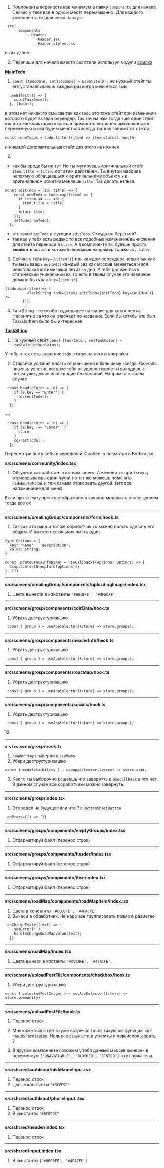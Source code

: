 1. Компоненты перенести как минимум в папку `components` для начала. Сейчас у тебя все в одном месте перемешанно. Для каждого компонента создай свою папку в:

```
 src:
	- components:
		  - Header:
			  -Header.jsx
			  -Header.styles.css
```
и так далее.

2. Перепиши для начала вместо css стили используя модули [ссылка]("https://create-react-app.dev/docs/adding-a-css-modules-stylesheet/") 



**[MainTodo](https://github.com/krok-86/REDUX-TODO/blob/main/src/MainToDo.jsx)**

1. `const [todoDone, setTodoDone] = useState(0);` не нужный стейт
ты его устанавливаешь каждый раз когда меняеться `todo`
```
  useEffect(() => {
    countTaskDone();
  }, [todo]);
```
в этом нет никакого смысла так как `todo` это тоже стейт при изменении которого будет вызван ререндер. Так зачем нам тогда еще один стейт если ты можешь просто взять и присвоить значение выполненных в переменную и она будем меняться всегда так как зависит от стейта

```
const doneTodos = todo.filter((item) => item.status).length;
```

и никакой дополнительный стейт для этого не нужнен


2. 
- как бы вроде бы ок тут. Но ты мутируешь оригинальный стейт ` item.title = title;` вот этим действием. Ты внутри массива напрямую обращаешься к оригинальному объекту и в оригинальном объетке меняешь `title`. Так делать нельзя. 

```
const editTodo = (id, title) => {
    const newTodo = todo.map((item) => {
      if (item.id === id) {
        item.title = title;
      }
      return item;
    });
    setTodo(newTodo);
  };
```

- что такое `setTodo` в функции `editTodo`. Откуда он береться? 
- так как у тебя есть редакс то все подобные изменения/вычисления для стейта переноси в `slice`. А в компоненте ты будешь просто вызывать `action` в который передашь например только `id, title`

3. Сейчас у тебя `key={uuidv4()}` при каждом ререндере новый так как ты вызываешь `uuidv4()` каждый раз как массив меняеться и вся реактовская оптимизация летит на дно. У тебя должен быть статический уникальный id. 
То есть в твоем случае это наверное должно быть как `key={item.id}`

```
{todo.map((item) => (
          <TaskString todo={item} editTodo={editTodo} key={uuidv4()} />
        ))}
```

4. TaskString - не особо подходящее название для компонента. Непонятно за что он отвечает по название. Если бы хотябы это был TaskListItem было бы интереснее


**[TaskString](https://github.com/krok-86/REDUX-TODO/blob/main/src/TaskString.jsx)**

1. Не нужный стейт ` const [taskColor, setTaskColor] = useState(todo.status);
`

У тебя и так есть значение `todo.status` на него и опирайся


2. Старайся условия писать от меньшено к большему всегда. Сначала пишешь условие которое тебя не удовлетворяет и выходишь а потом уже делаешь операции без условий. Например в твоем случае

```
 const handleEnter = (e) => {
    if (e.key == "Enter") {
      correctTodo();
    }
  };
```

==

```
 const handleEnter = (e) => {
    if (e.key !== "Enter") {
     return
    }
    correctTodo();
  };
```

Пересмотри все у себя и переделай. Особенно посмотри в Bottom.jsx. 

**src/screens/community/index.tsx**

1. Обсудить как работает этот компонент. А именно ты при `isEmpty` отрисовываешь один layout но тот же можешь поменять `hideEmptyModal` и тем самым отрисовать другой. (это все напоминание для меня). 

Если при `isEmpty` просто отображается какаято модалка с оповещением тогда все ок

____
**src/screens/creatingGroup/components/form/hook.ts**

1. Так как это один и тот же обработчик то можно просто сделать его общим. И вместо нескольких иметь один

```
type Options = {
  key: 'name' | 'description';
  value: string;
}

const updateGroupInfoByKey = useCallback((options: Options) => {
  dispatch(setGroupInfo(options));
}, [])
```

____

**src/screens/creatingGroup/components/uploadingImage/index.tsx**

1. Цвета вынести в константы `'#00C8FE', '#4FACFE'`


____

**src/screens/group/components/coinData/hook.ts**

1. Убрать деструктуризацию

```
 const { group } = useAppSelector((store) => store.groups);
```

____

**src/screens/group/components/headerInfo/hook.ts**

1. Убрать деструктуризацию

```
 const { group } = useAppSelector((store) => store.groups);
```
____

**src/screens/group/components/roadMap/hook.ts**

1. Убрать деструктуризацию

```
 const { group } = useAppSelector((store) => store.groups);
```
____
**src/screens/group/components/socials/hook.ts**

1. Убрать деструктуризацию

```
 const { group } = useAppSelector((store) => store.groups);
```
12
___

**src/screens/group/hook.ts**

1. `headerProps` заверни в `useMemo`
2. Убери деструктуризацию 
```
const { modalVisibility } = useAppSelector((store) => store.app);
```

3. Как то ты выборочно решаешь что завернуть в `useCallback` а что нет. В данном случае все обработчики можно завернуть.


___
**src/screens/group/index.tsx**

1. Это задел на будущее или что ? в `BottomSheetButton`

```
 onPress={() => {}}
```

___

**src/screens/groups/components/emptyGroups/index.tsx**

1. Отфарматируй файл (перенос строк)

___
**src/screens/groups/components/header/index.tsx**

1. Отфарматируй файл (перенос строк)

___

**src/screens/groups/components/item/index.tsx**

1. Отфарматируй файл (перенос строк)

___

**src/screens/roadMap/components/roadMapItem/index.tsx**

1. Цвета в константы `'#00C8FE', '#4FACFE'`
2. Вынеси в обработчик. Не надо все группировать прямо в разметке
```
 onChangeText={(text) => {
    setError('');
    handleChangeRoadMapValue(text);
  }}
```

___

**src/screens/roadMap/index.tsx**

1. Цвета вынеси в костанты `'#00C8FE', '#4FACFE'`.

___
**src/screens/uploadPostFile/components/checkbox/hook.ts**

1. Убери деструктуризацию 
```
const { selectedPostImages } = useAppSelector((store) => store.community);
```


___
**src/screens/uploadPostFile/hook.ts**

1. Перенос строк
2. Мне кажеться я где то уже встречал точно такую же функцию как `hasIOSPermission`. Нельзя ее вынести в утилиты и переиспользовать ?

3. В другом компоннете похожем у тебя данный массив вынесен в переменную `['UNAVAILABLE', 'BLOCKED', 'DENIED']` а тут пожалела. 

___
**src/shared/authInput/nickNameInput.tsx**

1. Перенос строк
2. Цвет в константы `"#8C8F9C"`


___
**src/shared/authInput/phoneInput..tsx**

1. Перенос строк
2.  В константы `"#8C8F9C"`

___
**src/shared/header/index.tsx**

1. Перенос строк 

___
**src/shared/input/index.tsx**

1. В константы `['#00C8FE', '#4FACFE']`
